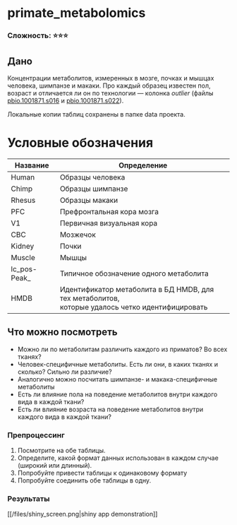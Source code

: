 # primate_metabolomics

### Сложность: ⭐⭐⭐

## **Дано**

Концентрации метаболитов, измеренных в мозге, почках и мышцах человека, шимпанзе и макаки. Про каждый образец известен пол, возраст и отличается ли он по технологии — колонка *outlier* (файлы [pbio.1001871.s016](https://docs.google.com/spreadsheets/d/1FljSrt6Fc0xPZTpEvE3tadVf3rEeHFG0/edit?usp=sharing&ouid=102152803830635899757&rtpof=true&sd=true) и [pbio.1001871.s022](https://docs.google.com/spreadsheets/d/1D3rI5Pf1b2sgQl_eruNYJ3FVq4mInogk/edit?usp=share_link&ouid=102152803830635899757&rtpof=true&sd=true)).

Локальные копии таблиц сохранены в папке data проекта.

# Условные обозначения
|Название	|Определение|
| ------------- | ------------- |
|Human	|Образцы человека|
|Chimp	|Образцы шимпанзе|
|Rhesus	|Образцы макаки|
|PFC	|Префронтальная кора мозга|
|V1	|Первичная визуальная кора|
|CBC	|Мозжечок|
|Kidney	|Почки|
|Muscle	|Мышцы|
|lc_pos-Peak_	|Типичное обозначение одного метаболита|
|HMDB	|Идентификатор метаболита в БД HMDB, для тех метаболитов,<br />которые удалось четко идентифицировать|

## Что можно посмотреть

- Можно ли по метаболитам различить каждого из приматов? Во всех тканях?
- Человек-специфичные метаболиты. Есть ли они, в каких тканях и сколько? 
Сильно ли различие?
- Аналогично можно посчитать шимпанзе- и макака-специфичные метаболиты
- Есть ли влияние пола на поведение метаболитов внутри каждого вида в каждой ткани?
- Есть ли влияние возраста на поведение метаболитов внутри каждого вида в каждой ткани?

### Препроцессинг

1. Посмотрите на обе таблицы.
2. Определите, какой формат данных использован в каждом случае (широкий или длинный).
3. Попробуйте привести таблицы к одинаковому формату
4. Попробуйте соединить обе таблицы в одну.

### Результаты
[[/files/shiny_screen.png|shiny app demonstration]]
